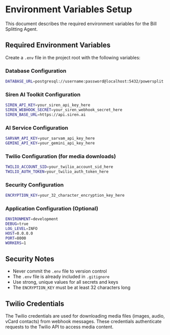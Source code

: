 # Environment Variables Setup

This document describes the required environment variables for the Bill Splitting Agent.

## Required Environment Variables

Create a `.env` file in the project root with the following variables:

### Database Configuration
```bash
DATABASE_URL=postgresql://username:password@localhost:5432/powersplit
```

### Siren AI Toolkit Configuration
```bash
SIREN_API_KEY=your_siren_api_key_here
SIREN_WEBHOOK_SECRET=your_siren_webhook_secret_here
SIREN_BASE_URL=https://api.siren.ai
```

### AI Service Configuration
```bash
SARVAM_API_KEY=your_sarvam_api_key_here
GEMINI_API_KEY=your_gemini_api_key_here
```

### Twilio Configuration (for media downloads)
```bash
TWILIO_ACCOUNT_SID=your_twilio_account_sid_here
TWILIO_AUTH_TOKEN=your_twilio_auth_token_here
```

### Security Configuration
```bash
ENCRYPTION_KEY=your_32_character_encryption_key_here
```

### Application Configuration (Optional)
```bash
ENVIRONMENT=development
DEBUG=true
LOG_LEVEL=INFO
HOST=0.0.0.0
PORT=8000
WORKERS=1
```

## Security Notes

- Never commit the `.env` file to version control
- The `.env` file is already included in `.gitignore`
- Use strong, unique values for all secrets and keys
- The `ENCRYPTION_KEY` must be at least 32 characters long

## Twilio Credentials

The Twilio credentials are used for downloading media files (images, audio, vCard contacts) from webhook messages. These credentials authenticate requests to the Twilio API to access media content.